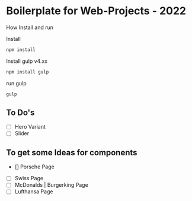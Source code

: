 # Boilerplate for Web-Projects - 2022

How Install and run

Install

```bash
npm install
```

Install gulp v4.xx
```bash
npm install gulp
```

run gulp
```bash
gulp
```

## To Do's

- [ ] Hero Variant
- [ ] Slider

## To get some Ideas for components 
- [] Porsche Page
- [ ] Swiss Page
- [ ] McDonalds | Burgerking Page
- [ ] Lufthansa Page